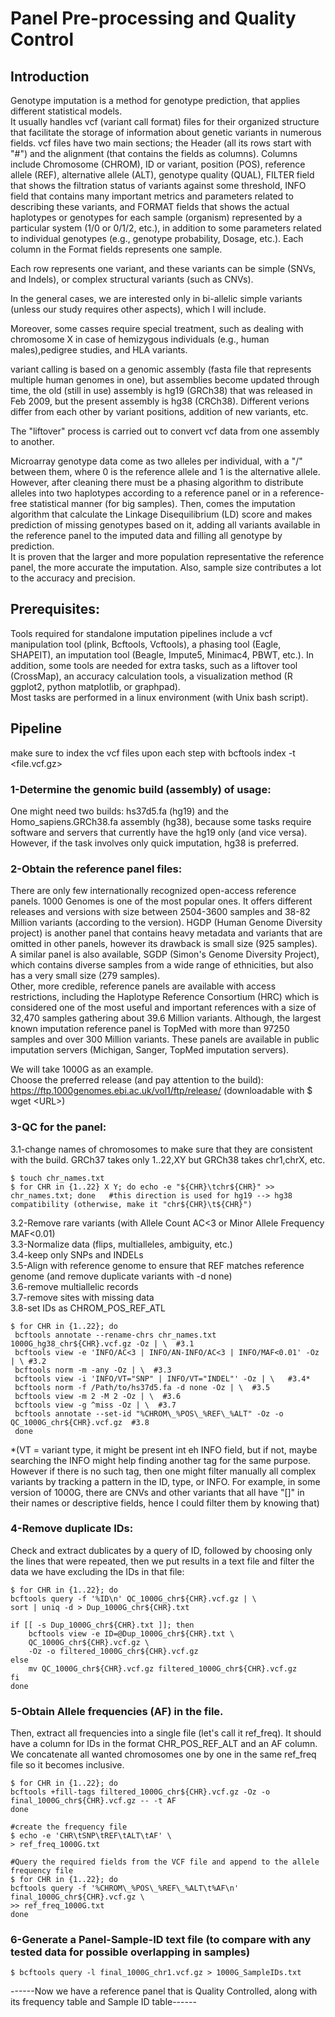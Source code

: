 # Panel Pre-processing and Quality Control  

## Introduction  
Genotype imputation is a method for genotype prediction, that applies different statistical models.  
It usually handles vcf (variant call format) files for their organized structure that facilitate the storage of information about genetic variants in numerous fields. vcf files have two main sections; the Header (all its rows start with "#") and the alignment (that contains the fields as columns). Columns include Chromosome (CHROM), ID or variant, position (POS), reference allele (REF), alternative allele (ALT), genotype quality (QUAL), FILTER field that shows the filtration status of variants against some threshold, INFO field that contains many important metrics and parameters related to describing these variants, and FORMAT fields that shows the actual haplotypes or genotypes for each sample (organism) represented by a particular system (1/0 or 0/1/2, etc.), in addition to some parameters related to individual genotypes (e.g., genotype probability, Dosage, etc.). Each column in the Format fields represents one sample.  
  
Each row represents one variant, and these variants can be simple (SNVs, and Indels), or complex structural variants (such as CNVs).  

In the general cases, we are interested only in bi-allelic simple variants (unless our study requires other aspects), which I will include.  
  
Moreover, some casses  require special treatment, such as dealing with chromosome X in case of hemizygous individuals (e.g., human males),pedigree studies, and HLA variants.  
  
variant calling is based on a genomic assembly (fasta file that represents multiple human genomes in one), but assemblies become updated through time, the old (still in use) assembly is hg19 (GRCh38) that was released in Feb 2009, but the present assembly is hg38 (CRCh38). Different verions differ from each other by variant positions, addition of new variants, etc.  
  
The "liftover" process is carried out to convert vcf data from one assembly to another.  
  
Microarray genotype data come as two alleles per individual, with a "/" between them, where 0 is the reference allele and 1 is the alternative allele. However, after cleaning there must be a phasing algorithm to distribute alleles into two haplotypes according to a reference panel or in a reference-free statistical manner (for big samples). Then, comes the imputation algorithm that calculate the Linkage Disequilibrium (LD) score and makes prediction of missing genotypes based on it, adding all variants available in the reference panel to the imputed data and filling all genotype by prediction.  
It is proven that the larger and more population representative the reference panel, the more accurate the imputation. Also, sample size contributes a lot to the accuracy and precision.   
  
## Prerequisites:  
  
Tools required for standalone imputation pipelines include a vcf manipulation tool (plink, Bcftools, Vcftools), a phasing tool (Eagle, SHAPEIT), an imputation tool (Beagle, Impute5, Minimac4, PBWT, etc.). In addition, some tools are needed for extra tasks, such as a liftover tool (CrossMap), an accuracy calculation tools, a visualization method (R ggplot2, python matplotlib, or graphpad).  
Most tasks are performed in a linux environment (with Unix bash script).  
  
## Pipeline  
  
make sure to index the vcf files upon each step with bcftools index -t \<file.vcf.gz\>  
    
### 1-Determine the genomic build (assembly) of usage:  
One might need two builds: hs37d5.fa (hg19) and the Homo_sapiens.GRCh38.fa assembly (hg38), because some tasks require software and servers that currently have the hg19 only (and vice versa). However, if the task involves only quick imputation, hg38 is preferred.  
  
### 2-Obtain the reference panel files:  
There are only few internationally recognized open-access reference panels. 1000 Genomes is one of the most popular ones. It offers different releases and versions with size between 2504-3600 samples and 38-82 Million variants (according to the version). HGDP (Human Genome Diversity project) is another panel that contains heavy metadata and variants that are omitted in other panels, however its drawback is small size (925 samples). A similar panel is also available, SGDP (Simon's Genome Diversity Project), which contains diverse samples from a wide range of ethnicities, but also has a very small size (279 samples).  
Other, more credible, reference panels are available with access restrictions, including the Haplotype Reference Consortium (HRC) which is considered one of the most useful and important references with a size of 32,470 samples gathering about 39.6 Million variants. Although, the largest known imputation reference panel is TopMed with more than 97250 samples and over 300 Million variants. These panels are available in public imputation servers (Michigan, Sanger, TopMed imputation servers).  
  
We will take 1000G as an example.  
Choose the preferred release (and pay attention to the build):  
https://ftp.1000genomes.ebi.ac.uk/vol1/ftp/release/  (downloadable with $ wget \<URL\>)  
  
### 3-QC for the panel:  
  3.1-change names of chromosomes to make sure that they are consistent with the build. GRCh37 takes only 1..22,XY but GRCh38 takes chr1,chrX, etc.  
   
    $ touch chr_names.txt  
    $ for CHR in {1..22} X Y; do echo -e "${CHR}\tchr${CHR}" >> chr_names.txt; done   #this direction is used for hg19 --> hg38 compatibility (otherwise, make it "chr${CHR}\t${CHR}")
  
  3.2-Remove rare variants (with Allele Count AC<3 or Minor Allele Frequency MAF<0.01)  
  3.3-Normalize data (flips, multialleles, ambiguity, etc.)  
  3.4-keep only SNPs and INDELs  
  3.5-Align with reference genome to ensure that REF matches reference genome (and remove duplicate variants with -d none)  
  3.6-remove multiallelic records  
  3.7-remove sites with missing data  
  3.8-set IDs as CHROM_POS_REF_ATL  
  
    $ for CHR in {1..22}; do    
     bcftools annotate --rename-chrs chr_names.txt 1000G_hg38_chr${CHR}.vcf.gz -Oz | \  #3.1     
     bcftools view -e 'INFO/AC<3 | INFO/AN-INFO/AC<3 | INFO/MAF<0.01' -Oz | \ #3.2   
     bcftools norm -m -any -Oz | \  #3.3   
     bcftools view -i 'INFO/VT="SNP" | INFO/VT="INDEL"' -Oz | \   #3.4*  
     bcftools norm -f /Path/to/hs37d5.fa -d none -Oz | \  #3.5   
     bcftools view -m 2 -M 2 -Oz | \  #3.6    
     bcftools view -g ^miss -Oz | \  #3.7    
     bcftools annotate --set-id "%CHROM\_%POS\_%REF\_%ALT" -Oz -o QC_1000G_chr${CHR}.vcf.gz  #3.8  
     done  
  
*(VT = variant type, it might be present int eh INFO field, but if not, maybe searching the INFO might help finding another tag for the same purpose. However if there is no such tag, then one might filter manually all complex variants by tracking a pattern in the ID, type, or INFO. For example, in some version of 1000G, there are CNVs and other variants that all have "[]" in their names or descriptive fields, hence I could filter them by knowing that)  
  
### 4-Remove duplicate IDs:  
Check and extract dublicates by a query of ID, followed by choosing only the lines that were repeated, then we put results in a text file and filter the data we have excluding the IDs in that file:   
  
    $ for CHR in {1..22}; do   
    bcftools query -f '%ID\n' QC_1000G_chr${CHR}.vcf.gz | \  
    sort | uniq -d > Dup_1000G_chr${CHR}.txt  
  
    if [[ -s Dup_1000G_chr${CHR}.txt ]]; then  
    	bcftools view -e ID=@Dup_1000G_chr${CHR}.txt \  
    	QC_1000G_chr${CHR}.vcf.gz \  
        -Oz -o filtered_1000G_chr${CHR}.vcf.gz  
    else   
    	mv QC_1000G_chr${CHR}.vcf.gz filtered_1000G_chr${CHR}.vcf.gz  
    fi  
    done  
  
### 5-Obtain Allele frequencies (AF) in the file.  
Then, extract all frequencies into a single file (let's call it ref_freq). It should have a column for IDs in the format CHR_POS_REF_ALT and an AF column. We concatenate all wanted chromosomes one by one in the same ref_freq file so it becomes inclusive.  
   
    $ for CHR in {1..22}; do  
    bcftools +fill-tags filtered_1000G_chr${CHR}.vcf.gz -Oz -o final_1000G_chr${CHR}.vcf.gz -- -t AF  
    done  
  
    #create the frequency file
    $ echo -e 'CHR\tSNP\tREF\tALT\tAF' \
    > ref_freq_1000G.txt
 
    #Query the required fields from the VCF file and append to the allele frequency file  
    $ for CHR in {1..22}; do  
    bcftools query -f '%CHROM\_%POS\_%REF\_%ALT\t%AF\n' final_1000G_chr${CHR}.vcf.gz \  
    >> ref_freq_1000G.txt  
    done  
  
### 6-Generate a Panel-Sample-ID text file (to compare with any tested data for possible overlapping in samples)  
  
    $ bcftools query -l final_1000G_chr1.vcf.gz > 1000G_SampleIDs.txt  
  
  
------Now we have a reference panel that is Quality Controlled, along with its frequency table and Sample ID table------